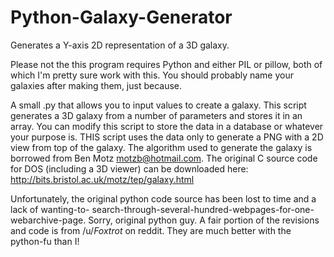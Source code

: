 # Python-Galaxy-Generator
Generates a Y-axis 2D representation of a 3D galaxy. 

Please not the this program requires Python and either PIL or pillow, both of which I'm pretty sure work with this. You should probably 
name your galaxies after making them, just because.

A small .py that allows you to input values to create a galaxy.
This script generates a 3D galaxy from a number of parameters and stores
it in an array. You can modify this script to store the data in a database
or whatever your purpose is. THIS script uses the data only to generate a
PNG with a 2D view from top of the galaxy. 
The algorithm used to generate the galaxy is borrowed from Ben Motz
<motzb@hotmail.com>. The original C source code for DOS (including a 3D
viewer) can be downloaded here:
http://bits.bristol.ac.uk/motz/tep/galaxy.html

Unfortunately, the original python code source has been lost to time and a lack of wanting-to- search-through-several-hundred-webpages-for-one-webarchive-page. Sorry, original python guy.
A fair portion of the revisions and code is from /u/_Foxtrot_ on reddit. They are much better with the python-fu than I!
